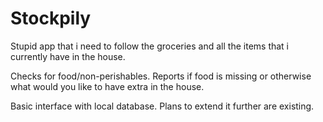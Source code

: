# Stockpily
Stupid app that i need to follow the groceries and all the items that i currently have in the house. 

Checks for food/non-perishables. Reports if food is missing or otherwise what would you like to have extra in the house.

Basic interface with local database. Plans to extend it further are existing.
